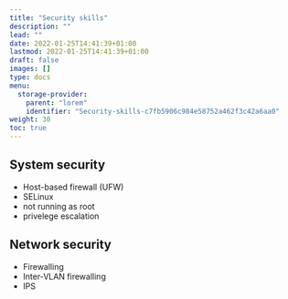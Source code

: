 ```yaml
---
title: "Security skills"
description: ""
lead: ""
date: 2022-01-25T14:41:39+01:00
lastmod: 2022-01-25T14:41:39+01:00
draft: false
images: []
type: docs
menu:
  storage-provider:
    parent: "lorem"
    identifier: "Security-skills-c7fb5906c984e58752a462f3c42a6aa0"
weight: 30
toc: true
---
```


## System security
- Host-based firewall (UFW)
- SELinux
- not running as root
- privelege escalation

## Network security
- Firewalling
- Inter-VLAN firewalling
- IPS